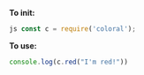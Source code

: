 **To init:**
```js
js const c = require('coloral');
```

**To use:**

```js
console.log(c.red("I'm red!"))
```

 